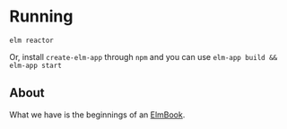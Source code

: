 # Running

```
elm reactor
```

Or, install `create-elm-app` through `npm` and you can use `elm-app build && elm-app start`


## About

What we have is the beginnings of an [ElmBook](https://github.com/dtwrks/elm-book).


